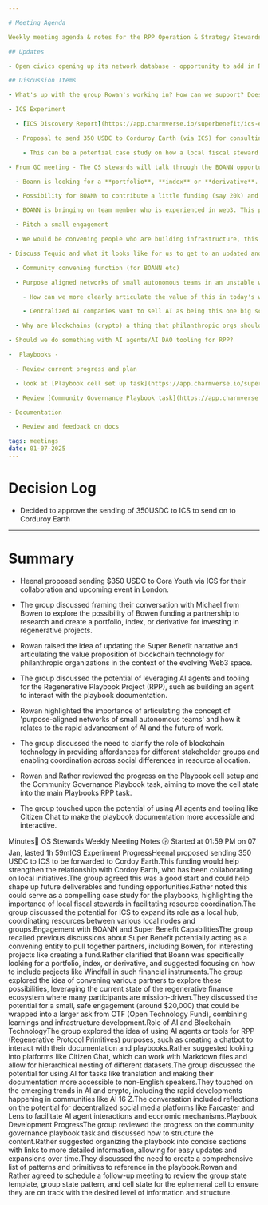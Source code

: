```yaml
---

# Meeting Agenda

Weekly meeting agenda & notes for the RPP Operation & Strategy Stewards team.

## Updates

- Open civics opening up its network database - opportunity to add in RPP, gatherings etc

## Discussion Items

- What's up with the group Rowan's working in? How can we support? Does Rowan need funding?

- ICS Experiment

  - [ICS Discovery Report](https://app.charmverse.io/superbenefit/ics-experiment-discovery-29166163934225553)

  - Proposal to send 350 USDC to Corduroy Earth (via ICS) for consulting on localism and to support web3 panel at event on January 19

    - This can be a potential case study on how a local fiscal steward can support the coordination of local contributors and partners 

- From GC meeting - The OS stewards will talk through the BOANN opportunity then set up a short call with Michael to discuss BOANN as well as the SB wrap up of the Windfall project. Then we'll update Michelle so she can frame up the Jan 21 meeting. Rowan reach out to Michael.

  - Boann is looking for a **portfolio**, **index** or **derivative**.

  - Possibility for BOANN to contribute a little funding (say 20k) and pair this with the next round of OTF funding to work on this. 

  - BOANN is bringing on team member who is experienced in web3. This project could be a good use of this person's time. 

  - Pitch a small engagement 

  - We would be convening people who are building infrastructure, this could be the first round of investible opportunities. This could provide for BOANN's desire for investable opportunities.

- Discuss Tequio and what it looks like for us to get to an updated and refined narrative for what we are doing at SB/RPP - helping us understand protocolized political systems. 

  - Community convening function (for BOANN etc)

  - Purpose aligned networks of small autonomous teams in an unstable world (including rapid AI advancement)

    - How can we more clearly articulate the value of this in today's world?

    - Centralized AI companies want to sell AI as being this one big scary thing, rather than it being lots of things that together can be useful (or can be dangerous and scary). AI agents can expand capacity from the bottom up. Can facilitate coordination and liberation. Humans making decisions, AI agents executing on them.

  - Why are blockchains (crypto) a thing that philanthropic orgs should care about?

- Should we do something with AI agents/AI DAO tooling for RPP?

-  Playbooks - 

  - Review current progress and plan

  - look at [Playbook cell set up task](https://app.charmverse.io/superbenefit/create-an-ephemeral-cell-for-playbook-contributor-collaboration-08171440932784968) and main Playbooks task   - when cell state (in setup task) is good, move to main playbooks task and onboard contributors

  - Review [Community Governance Playbook task](https://app.charmverse.io/superbenefit/community-governance-playbook-rpp-8010900790578133)

- Documentation 

  - Review and feedback on docs 

tags: meetings
date: 01-07-2025
---
```


# Decision Log

- Decided to approve the sending of 350USDC to ICS to send on to Corduroy Earth

---

# Summary

- Heenal proposed sending $350 USDC to Cora Youth via ICS for their collaboration and upcoming event in London.

- The group discussed framing their conversation with Michael from Bowen to explore the possibility of Bowen funding a partnership to research and create a portfolio, index, or derivative for investing in regenerative projects.

- Rowan raised the idea of updating the Super Benefit narrative and articulating the value proposition of blockchain technology for philanthropic organizations in the context of the evolving Web3 space.

- The group discussed the potential of leveraging AI agents and tooling for the Regenerative Playbook Project (RPP), such as building an agent to interact with the playbook documentation.

- Rowan highlighted the importance of articulating the concept of 'purpose-aligned networks of small autonomous teams' and how it relates to the rapid advancement of AI and the future of work.

- The group discussed the need to clarify the role of blockchain technology in providing affordances for different stakeholder groups and enabling coordination across social differences in resource allocation.

- Rowan and Rather reviewed the progress on the Playbook cell setup and the Community Governance Playbook task, aiming to move the cell state into the main Playbooks RPP task.

- The group touched upon the potential of using AI agents and tooling like Citizen Chat to make the playbook documentation more accessible and interactive.

Minutes📝 OS Stewards Weekly Meeting Notes 🕞 Started at 01:59 PM on 07 Jan, lasted 1h 59mICS Experiment ProgressHeenal proposed sending 350 USDC to ICS to be forwarded to Cordoy Earth.This funding would help strengthen the relationship with Cordoy Earth, who has been collaborating on local initiatives.The group agreed this was a good start and could help shape up future deliverables and funding opportunities.Rather noted this could serve as a compelling case study for the playbooks, highlighting the importance of local fiscal stewards in facilitating resource coordination.The group discussed the potential for ICS to expand its role as a local hub, coordinating resources between various local nodes and groups.Engagement with BOANN and Super Benefit CapabilitiesThe group recalled previous discussions about Super Benefit potentially acting as a convening entity to pull together partners, including Bowen, for interesting projects like creating a fund.Rather clarified that Boann was specifically looking for a portfolio, index, or derivative, and suggested focusing on how to include projects like Windfall in such financial instruments.The group explored the idea of convening various partners to explore these possibilities, leveraging the current state of the regenerative finance ecosystem where many participants are mission-driven.They discussed the potential for a small, safe engagement (around $20,000) that could be wrapped into a larger ask from OTF (Open Technology Fund), combining learnings and infrastructure development.Role of AI and Blockchain TechnologyThe group explored the idea of using AI agents or tools for RPP (Regenerative Protocol Primitives) purposes, such as creating a chatbot to interact with their documentation and playbooks.Rather suggested looking into platforms like Citizen Chat, which can work with Markdown files and allow for hierarchical nesting of different datasets.The group discussed the potential for using AI for tasks like translation and making their documentation more accessible to non-English speakers.They touched on the emerging trends in AI and crypto, including the rapid developments happening in communities like AI 16 Z.The conversation included reflections on the potential for decentralized social media platforms like Farcaster and Lens to facilitate AI agent interactions and economic mechanisms.Playbook Development ProgressThe group reviewed the progress on the community governance playbook task and discussed how to structure the content.Rather suggested organizing the playbook into concise sections with links to more detailed information, allowing for easy updates and expansions over time.They discussed the need to create a comprehensive list of patterns and primitives to reference in the playbook.Rowan and Rather agreed to schedule a follow-up meeting to review the group state template, group state pattern, and cell state for the ephemeral cell to ensure they are on track with the desired level of information and structure.
